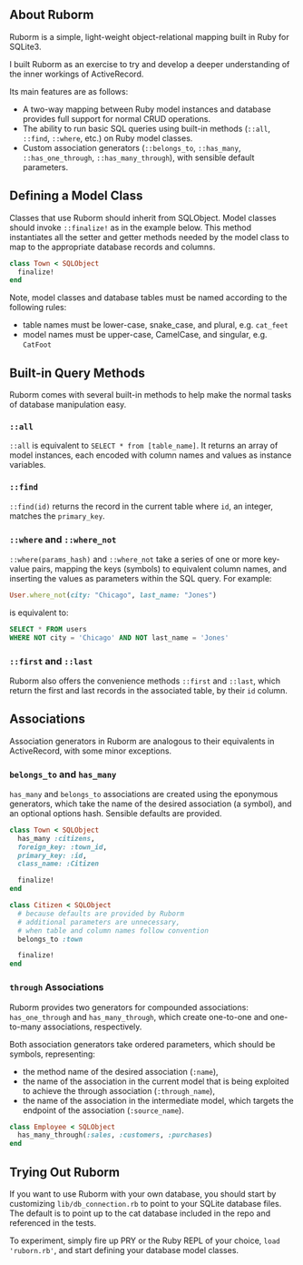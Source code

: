 ## About Ruborm

Ruborm is a simple, light-weight object-relational mapping built in Ruby for SQLite3.

I built Ruborm as an exercise to try and develop a deeper understanding of the inner workings of ActiveRecord.  

Its main features are as follows:

- A two-way mapping between Ruby model instances and database provides full support for normal CRUD operations.
- The ability to run basic SQL queries using built-in methods (`::all`, `::find`, `::where`, etc.) on Ruby model classes.
- Custom association generators (`::belongs_to`, `::has_many`, `::has_one_through`, `::has_many_through`), with sensible default parameters.

## Defining a Model Class

Classes that use Ruborm should inherit from SQLObject.  Model classes should invoke `::finalize!` as in the example below.  This method instantiates all the setter and getter methods needed by the model class to map to the appropriate database records and columns.

```ruby
class Town < SQLObject
  finalize!
end
```

Note, model classes and database tables must be named according to the following rules:
- table names must be lower-case, snake_case, and plural, e.g. `cat_feet`
- model names must be upper-case, CamelCase, and singular, e.g. `CatFoot`

## Built-in Query Methods

Ruborm comes with several built-in methods to help make the normal tasks of database manipulation easy.

### `::all`

`::all` is equivalent to `SELECT * from [table_name]`.  It returns an array of model instances, each encoded with column names and values as instance variables.

### `::find`
`::find(id)` returns the record in the current table where `id`, an integer, matches the `primary_key`.

### `::where` and `::where_not`
`::where(params_hash)` and `::where_not` take a series of one or more key-value pairs, mapping the keys (symbols) to equivalent column names, and inserting the values as parameters within the SQL query.  For example:

```ruby
User.where_not(city: "Chicago", last_name: "Jones")
```
is equivalent to:
``` SQL
SELECT * FROM users
WHERE NOT city = 'Chicago' AND NOT last_name = 'Jones'
```

### `::first` and `::last`

Ruborm also offers the convenience methods `::first` and `::last`, which return the first and last records in the associated table, by their `id` column.

## Associations
Association generators in Ruborm are analogous to their equivalents in ActiveRecord, with some minor exceptions.  

### `belongs_to` and `has_many`
`has_many` and `belongs_to` associations are created using the eponymous generators, which take the name of the desired association (a symbol), and an optional options hash.  Sensible defaults are provided.
``` ruby
class Town < SQLObject
  has_many :citizens,
  foreign_key: :town_id,
  primary_key: :id,
  class_name: :Citizen

  finalize!
end

class Citizen < SQLObject
  # because defaults are provided by Ruborm
  # additional parameters are unnecessary,
  # when table and column names follow convention
  belongs_to :town

  finalize!
end

```

### `through` Associations
Ruborm provides two generators for compounded associations: `has_one_through` and `has_many_through`, which create one-to-one and one-to-many associations, respectively.

Both association generators take ordered parameters, which should be symbols, representing:

- the method name of the desired association (`:name`),
- the name of the association in the current model that is being exploited to achieve the through association (`:through_name`),
- the name of the association in the intermediate model, which targets the endpoint of the association (`:source_name`).

``` ruby
class Employee < SQLObject
  has_many_through(:sales, :customers, :purchases)
end
```

## Trying Out Ruborm

If you want to use Ruborm with your own database, you should start by customizing `lib/db_connection.rb` to point to your SQLite database files. The default is to point up to the cat database included in the repo and referenced in the tests.  

To experiment, simply fire up PRY or the Ruby REPL of your choice, `load 'ruborn.rb'`, and start defining your database model classes.
